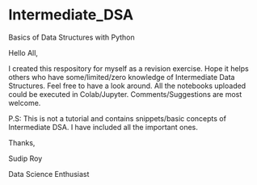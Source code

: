 # Intermediate_DSA
Basics of Data Structures with Python

Hello All,

I created this respository for myself as a revision exercise. Hope it helps others who have some/limited/zero knowledge of Intermediate Data Structures. Feel free to have a look around. All the notebooks uploaded could be executed in Colab/Jupyter. Comments/Suggestions are most welcome.

P.S: This is not a tutorial and contains snippets/basic concepts of Intermediate DSA. I have included all the important ones.

Thanks,

Sudip Roy

Data Science Enthusiast
